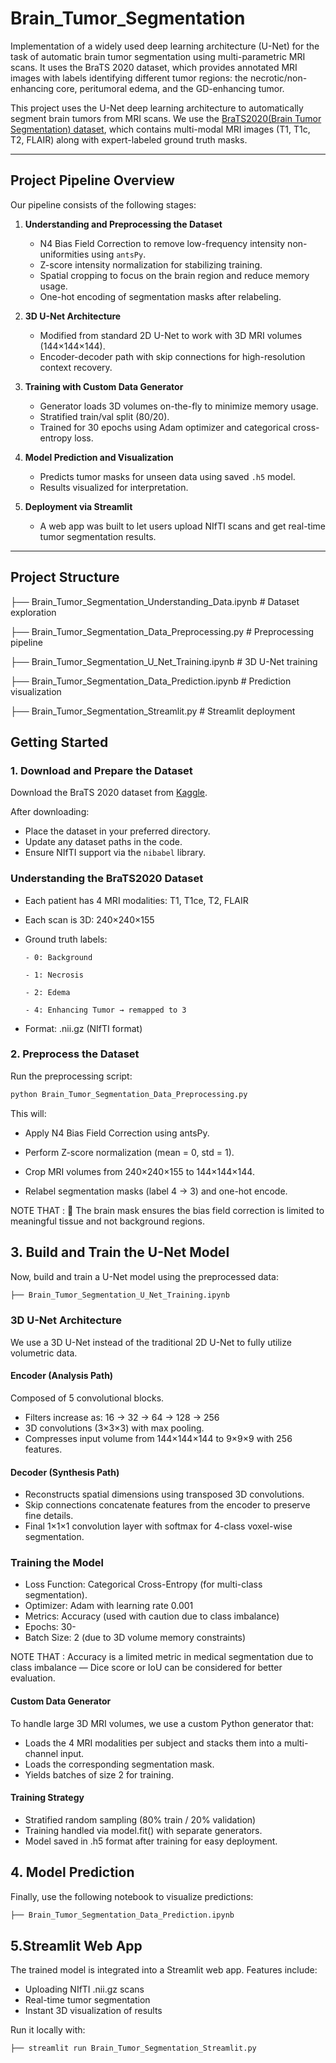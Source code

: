 # Brain_Tumor_Segmentation
Implementation of a widely used deep learning architecture (U-Net) for the task of automatic brain tumor segmentation using multi-parametric MRI scans. It uses the BraTS 2020 dataset, which provides annotated MRI images with labels identifying different tumor regions: the necrotic/non-enhancing core, peritumoral edema, and the GD-enhancing tumor.


This project uses the U-Net deep learning architecture to automatically segment brain tumors from MRI scans. We use the [BraTS2020(Brain Tumor Segmentation) dataset]([https://www.med.upenn.edu/cbica/brats2021/data.html](https://www.kaggle.com/datasets/awsaf49/brats20-dataset-training-validation)), which contains multi-modal MRI images (T1, T1c, T2, FLAIR) along with expert-labeled ground truth masks.

---

## Project Pipeline Overview

Our pipeline consists of the following stages:

1. **Understanding and Preprocessing the Dataset**
   - N4 Bias Field Correction to remove low-frequency intensity non-uniformities using `antsPy`.
   - Z-score intensity normalization for stabilizing training.
   - Spatial cropping to focus on the brain region and reduce memory usage.
   - One-hot encoding of segmentation masks after relabeling.

2. **3D U-Net Architecture**
   - Modified from standard 2D U-Net to work with 3D MRI volumes (144×144×144).
   - Encoder-decoder path with skip connections for high-resolution context recovery.

3. **Training with Custom Data Generator**
   - Generator loads 3D volumes on-the-fly to minimize memory usage.
   - Stratified train/val split (80/20).
   - Trained for 30 epochs using Adam optimizer and categorical cross-entropy loss.

4. **Model Prediction and Visualization**
   - Predicts tumor masks for unseen data using saved `.h5` model.
   - Results visualized for interpretation.

5. **Deployment via Streamlit**
   - A web app was built to let users upload NIfTI scans and get real-time tumor segmentation results.

---

## Project Structure

├── Brain_Tumor_Segmentation_Understanding_Data.ipynb     # Dataset exploration

├── Brain_Tumor_Segmentation_Data_Preprocessing.py        # Preprocessing pipeline

├── Brain_Tumor_Segmentation_U_Net_Training.ipynb         # 3D U-Net training

├── Brain_Tumor_Segmentation_Data_Prediction.ipynb        # Prediction visualization

├── Brain_Tumor_Segmentation_Streamlit.py                 # Streamlit deployment

## Getting Started

### 1. Download and Prepare the Dataset

Download the BraTS 2020 dataset from [Kaggle](https://www.kaggle.com/datasets/awsaf49/brats20-dataset-training-validation).

After downloading:
- Place the dataset in your preferred directory.
- Update any dataset paths in the code.
- Ensure NIfTI support via the `nibabel` library.

### Understanding the BraTS2020 Dataset
- Each patient has 4 MRI modalities: T1, T1ce, T2, FLAIR
- Each scan is 3D: 240×240×155

- Ground truth labels:
  
      - 0: Background
  
      - 1: Necrosis
  
      - 2: Edema
  
      - 4: Enhancing Tumor → remapped to 3

- Format: .nii.gz (NIfTI format)

### 2. Preprocess the Dataset

Run the preprocessing script:

```bash
python Brain_Tumor_Segmentation_Data_Preprocessing.py
```
This will:

- Apply N4 Bias Field Correction using antsPy.

- Perform Z-score normalization (mean = 0, std = 1).

- Crop MRI volumes from 240×240×155 to 144×144×144.

- Relabel segmentation masks (label 4 → 3) and one-hot encode.

NOTE THAT : 🧠 The brain mask ensures the bias field correction is limited to meaningful tissue and not background regions.


## 3. Build and Train the U-Net Model
Now, build and train a U-Net model using the preprocessed data:
```bash
├── Brain_Tumor_Segmentation_U_Net_Training.ipynb
```
### 3D U-Net Architecture
We use a 3D U-Net instead of the traditional 2D U-Net to fully utilize volumetric data.

#### Encoder (Analysis Path)
Composed of 5 convolutional blocks.
- Filters increase as: 16 → 32 → 64 → 128 → 256
- 3D convolutions (3×3×3) with max pooling.
- Compresses input volume from 144×144×144 to 9×9×9 with 256 features.

#### Decoder (Synthesis Path)
- Reconstructs spatial dimensions using transposed 3D convolutions.
- Skip connections concatenate features from the encoder to preserve fine details.
- Final 1×1×1 convolution layer with softmax for 4-class voxel-wise segmentation.

### Training the Model
- Loss Function: Categorical Cross-Entropy (for multi-class segmentation).
- Optimizer: Adam with learning rate 0.001
- Metrics: Accuracy (used with caution due to class imbalance)
- Epochs: 30-
- Batch Size: 2 (due to 3D volume memory constraints)

NOTE THAT : Accuracy is a limited metric in medical segmentation due to class imbalance — Dice score or IoU can be considered for better evaluation.

#### Custom Data Generator
To handle large 3D MRI volumes, we use a custom Python generator that:

- Loads the 4 MRI modalities per subject and stacks them into a multi-channel input.
- Loads the corresponding segmentation mask.
- Yields batches of size 2 for training.

#### Training Strategy
- Stratified random sampling (80% train / 20% validation)
- Training handled via model.fit() with separate generators.
- Model saved in .h5 format after training for easy deployment.

## 4. Model Prediction
Finally, use the following notebook to visualize predictions:
```bash
├── Brain_Tumor_Segmentation_Data_Prediction.ipynb
```

## 5.Streamlit Web App
The trained model is integrated into a Streamlit web app. Features include:
- Uploading NIfTI .nii.gz scans
- Real-time tumor segmentation
- Instant 3D visualization of results

Run it locally with:
```bash
├── streamlit run Brain_Tumor_Segmentation_Streamlit.py
```




